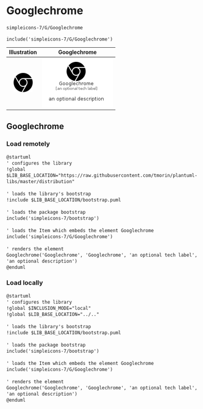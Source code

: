 # Googlechrome


```text
simpleicons-7/G/Googlechrome
```

```text
include('simpleicons-7/G/Googlechrome')
```



| Illustration | Googlechrome |
| :---: | :---: |
| ![illustration for Illustration](../../simpleicons-7/G/Googlechrome.png) | ![illustration for Googlechrome](../../simpleicons-7/G/Googlechrome.Local.png) |




## Googlechrome

### Load remotely
```plantuml
@startuml
' configures the library
!global $LIB_BASE_LOCATION="https://raw.githubusercontent.com/tmorin/plantuml-libs/master/distribution"

' loads the library's bootstrap
!include $LIB_BASE_LOCATION/bootstrap.puml

' loads the package bootstrap
include('simpleicons-7/bootstrap')

' loads the Item which embeds the element Googlechrome
include('simpleicons-7/G/Googlechrome')

' renders the element
Googlechrome('Googlechrome', 'Googlechrome', 'an optional tech label', 'an optional description')
@enduml
```

### Load locally
```plantuml
@startuml
' configures the library
!global $INCLUSION_MODE="local"
!global $LIB_BASE_LOCATION="../.."

' loads the library's bootstrap
!include $LIB_BASE_LOCATION/bootstrap.puml

' loads the package bootstrap
include('simpleicons-7/bootstrap')

' loads the Item which embeds the element Googlechrome
include('simpleicons-7/G/Googlechrome')

' renders the element
Googlechrome('Googlechrome', 'Googlechrome', 'an optional tech label', 'an optional description')
@enduml
```

